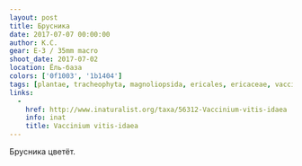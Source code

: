 ```yaml
---
layout: post
title: Брусника
date: 2017-07-07 00:00:00
author: К.С.
gear: E-3 / 35mm macro
shoot_date: 2017-07-02
location: Ёль-база
colors: ['0f1003', '1b1404']
tags: [plantae, tracheophyta, magnoliopsida, ericales, ericaceae, vaccinium, vaccinium vitis-idaea]
links:
  -
    href: http://www.inaturalist.org/taxa/56312-Vaccinium-vitis-idaea
    info: inat
    title: Vaccinium vitis-idaea
---
```

Брусника цветёт.
